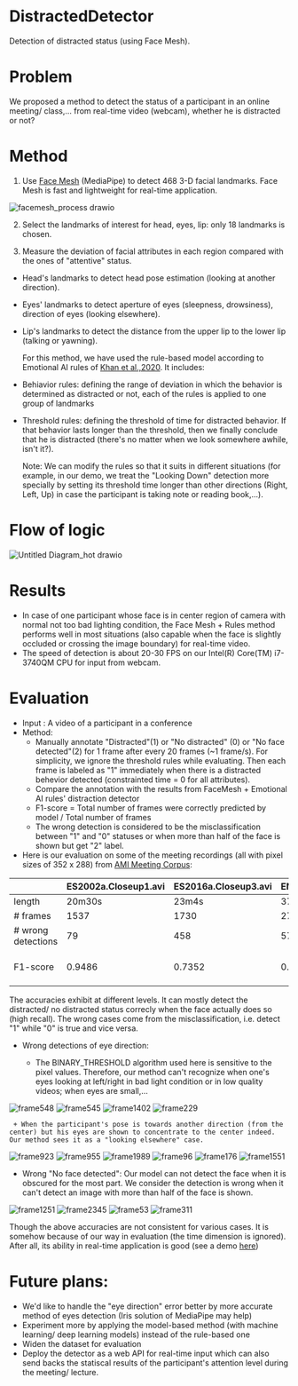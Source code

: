 # DistractedDetector
Detection of distracted status (using Face Mesh).

# Problem
We proposed a method to detect the status of a participant in an online meeting/ class,... from real-time video (webcam), whether he is distracted or not?

# Method

1. Use [Face Mesh](https://google.github.io/mediapipe/solutions/face_mesh.html) (MediaPipe) to detect 468 3-D facial landmarks. Face Mesh is fast and lightweight 
for real-time application.

  ![facemesh_process drawio](https://user-images.githubusercontent.com/80699068/150458401-b817e7bc-8a12-4f89-b22c-d9582b642ebe.png)

2. Select the landmarks of interest for head, eyes, lip: only 18 landmarks is chosen.

3. Measure the deviation of facial attributes in each region compared with the ones of "attentive" status.
- Head's landmarks to detect head pose estimation (looking at another direction).
- Eyes' landmarks to detect aperture of eyes (sleepness, drowsiness), direction of eyes (looking elsewhere).
- Lip's landmarks to detect the distance from the upper lip to the lower lip (talking or yawning).

  For this method, we have used the rule-based model according to Emotional AI rules of [Khan et al.,2020](http://dx.doi.org/10.5815/ijigsp.2020.02.03). It includes: 
- Behiavior rules: defining the range of deviation in which the behavior is determined as distracted or not, each of the rules is applied to one group of landmarks
- Threshold rules: defining the threshold of time for distracted behavior. If that behavior lasts longer than the threshold, then we finally conclude that he is distracted (there's no matter when we look somewhere awhile, isn't it?).

  Note: We can modify the rules so that it suits in different situations (for example, in our demo, we treat the "Looking Down" detection more specially by setting its threshold time longer than other directions (Right, Left, Up) in case the participant is taking note or reading book,...).

# Flow of logic
![Untitled Diagram_hot drawio](https://user-images.githubusercontent.com/80699068/150455792-94febdcf-bdad-4b53-8b84-594f304c07f2.png)


# Results
- In case of one participant whose face is in center region of camera with normal not too bad lighting condition, the Face Mesh + Rules method performs well in most situations (also capable when the face is slightly occluded or crossing the image boundary) for real-time video.
- The speed of detection is about 20-30 FPS on our Intel(R) Core(TM) i7-3740QM CPU for input from webcam.

# Evaluation
- Input : A  video of a participant in a conference
- Method: 
  - Manually annotate "Distracted"(1) or  "No distracted" (0) or "No face detected"(2) for 1 frame after every 20 frames (~1 frame/s). For simplicity, we ignore the threshold rules while evaluating. Then each frame is labeled as "1" immediately when there is a distracted behevior detected (constrainted time = 0 for all attributes).
  - Compare the annotation with the results from FaceMesh + Emotional AI rules' distraction detector
  - F1-score = Total number of frames were correctly predicted by model  /   Total number of frames 
  - The wrong detection is considered to be the misclassification between "1" and "0" statuses or when more than half of the face is shown but get "2" label.
 - Here is our evaluation on some of the meeting recordings (all with pixel sizes of 352 x 288) from [AMI Meeting Corpus](https://groups.inf.ed.ac.uk/ami/corpus/overview.shtml):

|                    | ES2002a.Closeup1.avi | ES2016a.Closeup3.avi | EN2003a.Closeup2.avi | EN2003a.Closeup1.avi | IB4003.Closeup1.avi | ES2016a.Closeup1.avi |                            |
|--------------------|----------------------|----------------------|----------------------|----------------------|---------------------|----------------------|----------------------------|
|  length            | 20m30s               | 23m4s                | 37m19s               | 37m17s               | 33m38s              | 23m3s                |                            |
| # frames           | 1537                 | 1730                 | 2799                 | 2796                 | 2523                | 1729                 |                            |
| # wrong detections | 79                   | 458                  | 573                  | 84                   | 162                 | 175                  |                            |
|F1-score           | 0.9486               | 0.7352               | 0.7953               | 0.9700               | 0.9358              | 0.8988               | Average score = 0.8806  |
   
   The accuracies exhibit at different levels. It can mostly detect the distracted/ no distracted status correcly when the face actually does so (high recall). The wrong cases come from the misclassification, i.e. detect "1" while "0" is true and vice versa.
   
   - Wrong detections of eye direction:
  
     + The BINARY_THRESHOLD algorithm used here is sensitive to the pixel values. Therefore, our method can't recognize when one's eyes looking at left/right in bad light condition or in low quality videos; when eyes are small,... 
     
![frame548](https://user-images.githubusercontent.com/80699068/150468654-1daa1830-9504-4918-bdfd-f92f0a8eeb00.jpg)
![frame545](https://user-images.githubusercontent.com/80699068/150468680-cb204f27-f0f3-465d-bf3e-f0663ca3688b.jpg)
![frame1402](https://user-images.githubusercontent.com/80699068/150479926-b6e82ec0-cc62-462b-a94b-4ff36e5c0008.jpg)
![frame229](https://user-images.githubusercontent.com/80699068/150480264-fed75e0f-cc0c-4893-b057-36ec698ca4e4.jpg)

     + When the participant's pose is towards another direction (from the center) but his eyes are shown to concentrate to the center indeed. Our method sees it as a "looking elsewhere" case.
     
![frame923](https://user-images.githubusercontent.com/80699068/150478029-b0c67e6a-736f-4529-ac38-9a24b7cbeaaf.jpg)
![frame955](https://user-images.githubusercontent.com/80699068/150478051-652362c3-afec-483f-8fa5-9e58d57e933d.jpg)
![frame1989](https://user-images.githubusercontent.com/80699068/150478255-70e2ef3b-56d7-461f-b92a-18fb6f26952c.jpg)
![frame96](https://user-images.githubusercontent.com/80699068/150479700-2d41d78a-f5d5-4128-b22f-2be4e4688de9.jpg)
![frame176](https://user-images.githubusercontent.com/80699068/150479834-510e5150-ec5a-430d-bff7-a371626a260a.jpg)
![frame1551](https://user-images.githubusercontent.com/80699068/150480113-16c189e0-1bdd-4cf5-b2e4-38dc14df0162.jpg)


   - Wrong "No face detected": Our model can not detect the face when it is obscured for the most part. We consider the detection is wrong when it can't detect an image with more than half of the face is shown.


![frame1251](https://user-images.githubusercontent.com/80699068/150479378-fc1dc539-f436-47e4-812d-7241d7b6c772.jpg)
![frame2345](https://user-images.githubusercontent.com/80699068/150479418-11c516e7-0449-424c-bddc-02dd93e32144.jpg)
![frame53](https://user-images.githubusercontent.com/80699068/150479547-027cfe79-ff16-426b-ac71-14b793654d7c.jpg)
![frame311](https://user-images.githubusercontent.com/80699068/150480649-fff09ebc-dfc8-4549-ab42-470d9fcad2db.jpg)

Though the above accuracies are not consistent for various cases. It is somehow because of our way in evaluation (the time dimension is ignored). After all, its ability in real-time application is good (see a demo [here](https://drive.google.com/file/d/1i1I_kpFz6aHlYTJp-SIRF_rFdKNkO_pq/view?usp=sharing))

# Future plans:
- We'd like to handle the "eye direction" error better by more accurate method of eyes detection (Iris solution of MediaPipe may help)
- Experiment more by applying the model-based method (with machine learning/ deep learning models) instead of the rule-based one
- Widen the dataset for evaluation
- Deploy the detector as a web API for real-time input which can also send backs the statiscal results of the participant's attention level during the meeting/ lecture. 
